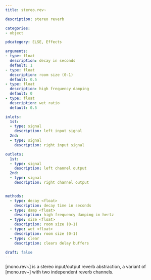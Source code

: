 ```yaml
---
title: stereo.rev~

description: stereo reverb

categories:
- object

pdcategory: ELSE, Effects

arguments:
- type: float
  description: decay in seconds 
  default: 1
- type: float
  description: room size (0-1) 
  default: 0.5
- type: float
  description: high frequency damping
  default: 0
- type: float
  description: wet ratio
  default: 0.5

inlets:
  1st:
  - type: signal
    description: left input signal
  2nd:
  - type: signal
    description: right input signal

outlets:
  1st:
  - type: signal
    description: left channel output
  2nd:
  - type: signal
    description: right channel output


methods:
  - type: decay <float>
    description: decay time in seconds
  - type: damp <float>
    description: high frequency damping in hertz
  - type: size <float>
    description: room size (0-1)
  - type: wet <float>
    description: room size (0-1)
  - type: clear
    description: clears delay buffers

draft: false
---
```


[mono.rev~] is a stereo input/output reverb abstraction, a variant of [mono.rev~] with two independent reverb channels.

